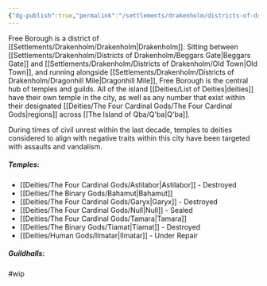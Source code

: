 ```yaml
---
{"dg-publish":true,"permalink":"/settlements/drakenholm/districts-of-drakenholm/free-borough/"}
---
```


Free Borough is a district of [[Settlements/Drakenholm/Drakenholm\|Drakenholm]]. Sitting between [[Settlements/Drakenholm/Districts of Drakenholm/Beggars Gate\|Beggars Gate]] and [[Settlements/Drakenholm/Districts of Drakenholm/Old Town\|Old Town]], and running alongside [[Settlements/Drakenholm/Districts of Drakenholm/Dragonhill Mile\|Dragonhill Mile]], Free Borough is the central hub of temples and guilds. All of the island [[Deities/List of Deities\|deities]] have their own temple in the city, as well as any number that exist within their designated [[Deities/The Four Cardinal Gods/The Four Cardinal Gods\|regions]] across [[The Island of Qba/Q'ba\|Q'ba]].

During times of civil unrest within the last decade, temples to deities considered to align with negative traits within this city have been targeted with assaults and vandalism.

##### Temples:
- [[Deities/The Four Cardinal Gods/Astilabor\|Astilabor]] - Destroyed
- [[Deities/The Binary Gods/Bahamut\|Bahamut]]
- [[Deities/The Four Cardinal Gods/Garyx\|Garyx]] - Destroyed
- [[Deities/The Four Cardinal Gods/Null\|Null]] - Sealed
- [[Deities/The Four Cardinal Gods/Tamara\|Tamara]]
- [[Deities/The Binary Gods/Tiamat\|Tiamat]] - Destroyed
- [[Deities/Human Gods/Ilmatar\|Ilmatar]] - Under Repair

##### Guildhalls:

#wip 